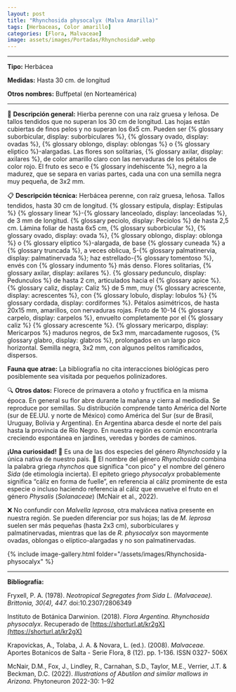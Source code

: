 ```yaml
---
layout: post
title: "Rhynchosida physocalyx (Malva Amarilla)"
tags: [Herbaceas, Color amarillo]
categories: [Flora, Malvaceae]
image: assets/images/Portadas/RhynchosidaP.webp
---
```


***

**Tipo:** Herbácea

**Medidas:** Hasta 30 cm. de longitud

**Otros nombres:** Buffpetal (en Norteamérica)

***

🌱 **Descripción general:** Hierba perenne con una raíz gruesa y leñosa. De tallos tendidos que no superan los 30 cm de longitud. Las hojas están cubiertas de finos pelos y no superan los 6x5 cm. Pueden ser {% glossary suborbicular, display: suborbiculares %}, {% glossary ovado, display: ovadas %}, {% glossary oblongo, display: oblongas %} o {% glossary eliptico %}-alargadas. Las flores son solitarias, {% glossary axilar, display: axilares %}, de color amarillo claro con las nervaduras de los pétalos de color rojo. El fruto es seco e {% glossary indehiscente %}, negro a la madurez, que se separa en varias partes, cada una con una semilla negra muy pequeña, de 3x2 mm.

📋 **Descripción técnica:** Herbácea perenne, con raíz gruesa, leñosa. Tallos tendidos, hasta 30 cm de longitud. {% glossary estipula, display: Estipulas %} {% glossary linear %}-{% glossary lanceolado, display: lanceoladas %}, de 3 mm de longitud. {% glossary peciolo, display: Peciolos %} de hasta 2,5 cm. Lámina foliar de hasta 6x5 cm, {% glossary suborbicular %}, {% glossary ovado, display: ovada %}, {% glossary oblongo, display: oblonga %} o {% glossary eliptico %}-alargada, de base {% glossary cuneada %} a {% glossary truncada %}, a veces oblicua, 5-{% glossary palmatinervia, display: palmatinervada %}; haz estrellado-{% glossary tomentoso %}, envés con {% glossary indumento %} más denso. Flores solitarias, {% glossary axilar, display: axilares %}. {% glossary pedunculo, display: Pedunculos %} de hasta 2 cm, articulados hacia el {% glossary apice %}. {% glossary caliz, display: Caliz %} de 5 mm, muy {% glossary acrescente, display: acrescentes %}, con {% glossary lobulo, display: lobulos %} {% glossary cordada, display: cordiformes %}. Pétalos asimétricos, de hasta 20x15 mm, amarillos, con nervaduras rojas. Fruto de 10-14 {% glossary carpelo, display: carpelos %}, envuelto completamente por el {% glossary caliz %} {% glossary acrescente %}. {% glossary mericarpo, display: Mericarpos %} maduros negros, de 5x3 mm, marcadamente rugosos, {% glossary glabro, display: glabros %}, prolongados en un largo pico horizontal. Semilla negra, 3x2 mm, con algunos pelitos ramificados, dispersos.

**Fauna que atrae:** La bibliografía no cita interacciones biológicas pero posiblemente sea visitada por pequeños polinizadores.

🔍 **Otros datos:** Florece de primavera a otoño y fructifica en la misma época. En general su flor abre durante la mañana y cierra al mediodía. Se reproduce por semillas. Su distribución comprende tanto América del Norte (sur de EE.UU. y norte de México) como América del Sur (sur de Brasil, Uruguay, Bolivia y Argentina). En Argentina abarca desde el norte del país hasta la provincia de Río Negro. En nuestra región es común encontrarla creciendo espontánea en jardines, veredas y bordes de caminos. 

**¡Una curiosidad!** 👀 Es una de las dos especies del género *Rhynchosida* y la única nativa de nuestro país.
👀 El nombre del género *Rhynchosida* combina la palabra griega *rhynchos* que significa "con pico" y el nombre del género *Sida* (de etimología incierta). El epíteto griego *physocalyx* probablemente significa “cáliz en forma de fuelle”, en referencia al cáliz prominente de esta especie o incluso haciendo referencia al cáliz que envuelve el fruto en el género *Physalis* (*Solanaceae*) (McNair et al., 2022).

❌ No confundir con *Malvella leprosa*, otra malvácea nativa presente en nuestra región. Se pueden diferenciar por sus hojas; las de *M. leprosa* suelen ser más pequeñas (hasta 2x3 cm), suborbiculares y palmatinervadas, mientras que las de *R. physocalyx* son mayormente ovadas, oblongas o elíptico-alargadas y no son palmatinervadas.

 {% include image-gallery.html folder="/assets/images/Rhynchosida-physocalyx" %}

***

**Bibliografía:**

Fryxell, P. A. (1978). *Neotropical Segregates from Sida L. (Malvaceae). Brittonia, 30(4), 447.* doi:10.2307/2806349

Instituto de Botánica Darwinion. (2018). *Flora Argentina. Rhynchosida physocalyx*. Recuperado de [https://shorturl.at/kr2gX](https://shorturl.at/kr2gX)

Krapovickas, A., Tolaba, J. A. & Novara, L. (ed.). (2008). *Malvaceae.* Aportes Botanicos de Salta - Serie Flora, 8 (12). pp. 1-136. ISSN 0327- 506X

McNair, D.M., Fox, J., Lindley, R., Carnahan, S.D., Taylor, M.E., Verrier, J.T. & Beckman, D.C. (2022). *Illustrations of Abutilon and similar mallows in Arizona*. Phytoneuron 2022-30: 1–92